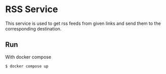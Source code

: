 # RSS Service
This service is used to get rss feeds from given links and send them to the corresponding destination.

## Run
With docker compose
```sh
$ docker compose up
```
